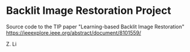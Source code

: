 # Backlit Image Restoration Project

Source code to the TIP paper "Learning-based Backlit Image Restoration"
https://ieeexplore.ieee.org/abstract/document/8101559/

Z. Li
